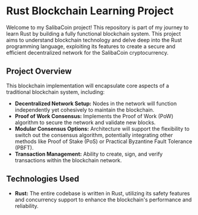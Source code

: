 # Rust Blockchain Learning Project

Welcome to my SalibaCoin project! This repository is part of my journey to learn Rust by building a fully functional blockchain system. This project aims to understand blockchain technology and delve deep into the Rust programming language, exploiting its features to create a secure and efficient decentralized network for the SalibaCoin cryptocurrency.

## Project Overview

This blockchain implementation will encapsulate core aspects of a traditional blockchain system, including:

- **Decentralized Network Setup:** Nodes in the network will function independently yet cohesively to maintain the blockchain.
- **Proof of Work Consensus:** Implements the Proof of Work (PoW) algorithm to secure the network and validate new blocks.
- **Modular Consensus Options:** Architecture will support the flexibility to switch out the consensus algorithm, potentially integrating other methods like Proof of Stake (PoS) or Practical Byzantine Fault Tolerance (PBFT).
- **Transaction Management:** Ability to create, sign, and verify transactions within the blockchain network.

## Technologies Used
- **Rust:** The entire codebase is written in Rust, utilizing its safety features and concurrency support to enhance the blockchain's performance and reliability.

